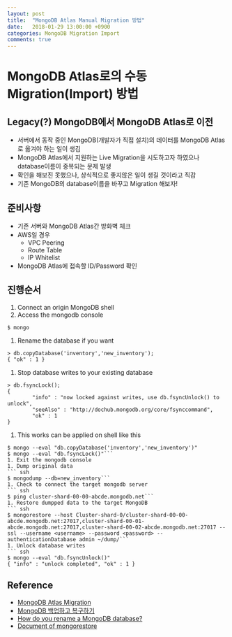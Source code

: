 ```yaml
---
layout: post
title:  "MongoDB Atlas Manual Migration 방법"
date:   2018-01-29 13:00:00 +0900
categories: MongoDB Migration Import
comments: true
---
```

# MongoDB Atlas로의 수동 Migration(Import) 방법

## Legacy(?) MongoDB에서 MongoDB Atlas로 이전
- 서버에서 동작 중인 MongoDB(개발자가 직접 설치)의 데이터를 MongoDB Atlas로 옮겨야 하는 일이 생김
- MongoDB Atlas에서 지원하는 Live Migration을 시도하고자 하였으나 database이름이 중복되는 문제 발생
- 확인을 해보진 못했으나, 상식적으로 좋지않은 일이 생길 것이라고 직감
- 기존 MongoDB의 database이름을 바꾸고 Migration 해보자!

## 준비사항
  - 기존 서버와 MongoDB Atlas간 방화벽 체크
  - AWS일 경우
    - VPC Peering
    - Route Table
    - IP Whitelist
  - MongoDB Atlas에 접속할 ID/Password 확인

## 진행순서
1. Connect an origin MongoDB shell
1. Access the mongodb console  
``` ssh
$ mongo
```
1. Rename the database if you want  
``` ssh
> db.copyDatabase('inventory','new_inventory');
{ "ok" : 1 }
```
1. Stop database writes to your existing database  
``` ssh
> db.fsyncLock();
{
        "info" : "now locked against writes, use db.fsyncUnlock() to unlock",
        "seeAlso" : "http://dochub.mongodb.org/core/fsynccommand",
        "ok" : 1
}
```
1. This works can be applied on shell like this  
``` ssh
$ mongo --eval "db.copyDatabase('inventory','new_inventory')"
$ mongo --eval "db.fsyncLock()"```
1. Exit the mongodb console
1. Dump original data  
``` ssh
$ mongodump --db=new_inventory```
1. Check to connect the target mongodb server  
``` ssh
$ ping cluster-shard-00-00-abcde.mongodb.net```
1. Restore dumpped data to the target MongoDB  
``` ssh
$ mongorestore --host Cluster-shard-0/cluster-shard-00-00-abcde.mongodb.net:27017,cluster-shard-00-01-abcde.mongodb.net:27017,cluster-shard-00-02-abcde.mongodb.net:27017 --ssl --username <username> --password <password> --authenticationDatabase admin ~/dump/```
1. Unlock database writes  
``` ssh
$ mongo --eval "db.fsyncUnlock()"
{ "info" : "unlock completed", "ok" : 1 }
```

## Reference
* [MongoDB Atlas Migration]( https://www.mongodb.com/blog/post/migrating-data-to-mongodb-atlas)  
* [MongoDB 백업하고 복구하기](https://blog.outsider.ne.kr/790)  
* [How do you rename a MongoDB database?](https://stackoverflow.com/questions/9201832/how-do-you-rename-a-mongodb-database)  
* [Document of mongorestore](https://docs.mongodb.com/manual/reference/program/mongorestore/)
